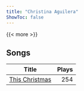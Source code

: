 ```yaml
---
title: "Christina Aguilera"
ShowToc: false
---
```


{{< more >}}

## Songs
Title | Plays 
----- | -----: 
[This Christmas](/songs/this-christmas) | 254

